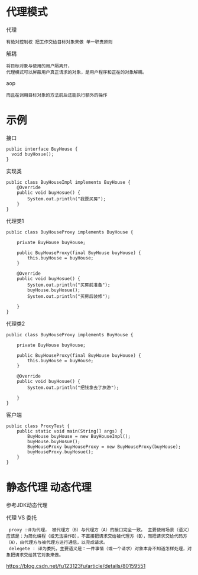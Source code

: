 

# 代理模式

代理

	有绝对控制权 把工作交给目标对象来做 单一职责原则
	

解耦

	将目标对象与使用的用户隔离开，
	代理模式可以屏蔽用户真正请求的对象，是用户程序和正在的对象解耦。
aop

	而且在调用目标对象的方法前后还能执行额外的操作



# 示例


接口

	public interface BuyHouse {
	  void buyHosue();
	}

实现类


	public class BuyHouseImpl implements BuyHouse {
		@Override
		public void buyHosue() {
			System.out.println("我要买房");
		}
	}
	
代理类1

	public class BuyHouseProxy implements BuyHouse {

		private BuyHouse buyHouse;

		public BuyHouseProxy(final BuyHouse buyHouse) {
			this.buyHouse = buyHouse;
		}

		@Override
		public void buyHosue() {
			System.out.println("买房前准备");
			buyHouse.buyHosue();
			System.out.println("买房后装修");

		}
	}

代理类2

	public class BuyHouseProxy implements BuyHouse {
	
		private BuyHouse buyHouse;

		public BuyHouseProxy(final BuyHouse buyHouse) {
			this.buyHouse = buyHouse;
		}

		@Override
		public void buyHosue() {
			System.out.println("把钱拿去了旅游");

		}
	}

客户端

	public class ProxyTest {
		public static void main(String[] args) {
			BuyHouse buyHouse = new BuyHouseImpl();
			buyHouse.buyHosue();
			BuyHouseProxy buyHouseProxy = new BuyHouseProxy(buyHouse);
			buyHouseProxy.buyHosue();
		}
	}



# 静态代理 动态代理 

参考JDK动态代理


代理  VS 委托

     proxy :译为代理， 被代理方（B）与代理方（A）的接口完全一致。 主要使用场景（语义）应该是：为简化编程（或无法操作B），不直接把请求交给被代理方（B），而把请求交给代码方（A），由代理方与被代理方进行通信，以完成请求。
     delegete : 译为委托，主要语义是：一件事情（或一个请求）对象本身不知道怎样处理，对象把请求交给其它对象来做。

https://blog.csdn.net/fu123123fu/article/details/80159551
